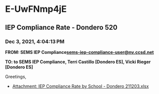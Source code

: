 # E-UwFNmp4jE
## IEP Compliance Rate - Dondero 520
### Dec 3, 2021, 4:04:13 PM
**FROM: SEMS IEP Compliance<sems-iep-compliance-user@nv.ccsd.net>**

**TO: to SEMS IEP Compliance, Terri Castillo [Dondero ES], Vicki Rieger [Dondero ES]**


Greetings,  





* [Attachment: IEP Compliance Rate by School - Dondero 211203.xlsx](E-UwFNmp4jE-attachment-1.xlsx)

